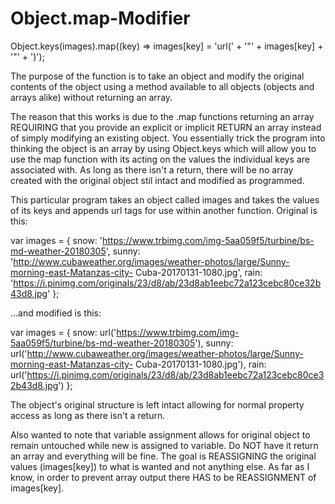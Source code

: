 # Object.map-Modifier

Object.keys(images).map((key) => images[key] = 'url(' + '"' + images[key] + '"' + ')');

The purpose of the function is to take an object and modify the original contents of the object using a method available to all objects (objects and arrays alike) without returning an array. 

The reason that this works is due to the .map functions returning an array REQUIRING that you provide an explicit or implicit RETURN an array instead of simply modifying an existing object. You essentially trick the program into thinking the object is an array by using Object.keys which will allow you to use the map function with its acting on the values the individual keys are associated with. As long as there isn't a return, there will be no array created with the original object stil intact and modified as programmed. 

This particular program takes an object called images and takes the values of its keys and appends url tags for use within another function. Original is this:

var images = {
                snow: 'https://www.trbimg.com/img-5aa059f5/turbine/bs-md-weather-20180305',
                sunny: 'http://www.cubaweather.org/images/weather-photos/large/Sunny-morning-east-Matanzas-city-
                Cuba-20170131-1080.jpg',
                rain: 'https://i.pinimg.com/originals/23/d8/ab/23d8ab1eebc72a123cebc80ce32b43d8.jpg'
            };
            
...and modified is this:

var images = {
                snow: url('https://www.trbimg.com/img-5aa059f5/turbine/bs-md-weather-20180305'),
                sunny: url('http://www.cubaweather.org/images/weather-photos/large/Sunny-morning-east-Matanzas-city-
                Cuba-20170131-1080.jpg'),
                rain: url('https://i.pinimg.com/originals/23/d8/ab/23d8ab1eebc72a123cebc80ce32b43d8.jpg')
            };
            
The object's original structure is left intact allowing for normal property access as long as there isn't a return.

Also wanted to note that variable assignment allows for original object to remain untouched while new is assigned to variable. Do NOT have it return an array and everything will be fine. The goal is REASSIGNING the original values (images[key]) to what is wanted and not anything else. As far as I know, in order to prevent array output there HAS to be REASSIGNMENT of images[key].
